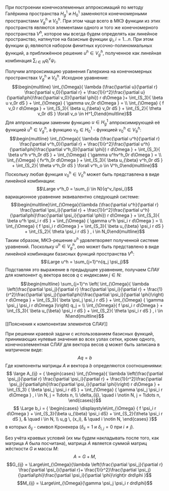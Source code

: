 При построении конечноэлеменных аппроксимаций по методу Галёркина пространства $H^1_g$ и $H^1_0$ заменяются конечномерными пространстами $V^h_g$ и $V^h_0$. При этом чаще всего в МКЭ функции из этих пространств являются элементами одного и того же конечномерного пространства $V^h$, которое мы всегда будем определять как линейное пространство, натянутое на базисные функции $\psi_i,  i=1\dots n$. При этом функции $\psi_i$ являются набором финитных кусочно-полиномиальных функций, а приближённое решение $u^h \in V^h_g$, полученное как линейная комбинация $\sum_{i \in N}{q_i^v\psi_i}$. 

Получим аппроксимацию уравнения Галеркина на конечномерных пространствах $V^h_g$ и $V^h_0$. Исходное уравнение:
$$\begin{multline}	\int_{\Omega}{	\lambda (\frac{\partial u}{\partial r} \frac{\partial v_0}{\partial r}	+ \frac{1}{r^2}\frac{\partial u}{\partial\phi}\frac{\partial v_0}{\partial \phi})	r  d\Omega 	}+ \int_{S_3}{	\beta u v_0r   dS 	}	+ \int_{\Omega}	{	\gamma uv_0r  d\Omega	} = \\	\int_{\Omega}	{	f v_0 r  d\Omega	}	+ \int_{S_3}{	\beta u_{\beta} v_0r   dS 	}	+ \int_{S_2}{	\theta v_0r   dS 	}	   \forall v_o \in H^1_0\end{multline}$$
Для аппроксимации заменим функцию $u \in H^1_g$ аппроксимирующей её функцией $u^h \in V^h_g$, а функцию $v_0 \in H^1_0$ - функцией $v^h_0 \in V^h_9$:
$$\begin{multline}	\int_{\Omega}{	\lambda (\frac{\partial u^h}{\partial r} \frac{\partial v^h_0}{\partial r}	+ \frac{1}{r^2}\frac{\partial u^h}{\partial\phi}\frac{\partial v^h_0}{\partial \phi})	r  d\Omega 	}	+ \int_{S_3}{	\beta u^h v^h_0r   dS 	}	+ \int_{\Omega}	{	\gamma u^hv^h_0r  d\Omega	} = \\	\int_{\Omega}	{	fv^h_0r  d\Omega	}	+ \int_{S_3}{	\beta u_{\beta} v^h_0r   dS 	}	+ \int_{S_2}{	\theta v^h_0r   dS 	}   \forall v^h_o \in V^h_0\end{multline}$$
Поскольку любая функция $v^h_0 \in V^h_0$ может быть представлена в виде линейной комбинации:
$$\Large v^h_0 = \sum_{i \in N}{q^v_i\psi_i}$$
вариационное уравнение эквивалентно следующей системе:
$$\begin{multline}\int_{\Omega}{\lambda (\frac{\partial u^h}{\partial r} \frac{\partial \psi_i}{\partial r}	+ \frac{1}{r^2}\frac{\partial u^h}{\partial\phi}\frac{\partial \psi_i}{\partial \phi})	r  d\Omega 	}	+ \int_{S_3}{	\beta u^h \psi_i r   dS 	}	+ \int_{\Omega}	{	\gamma u^h \psi_i r  d\Omega	} = \\	\int_{\Omega}	{	f \psi_i r  d\Omega	}	+ \int_{S_3}{	\beta u_{\beta} \psi_i r  dS 	}	+ \int_{S_2}{	\theta \psi_i r   dS 	}	,   i \in N_0\end{multline}$$
Таким образом, МКЭ-решение $u^h$ удовлетворяет полученной системе уравнений. Поскольку $u^h \in V^h_g$, оно может быть представлено в виде линейной комбинации базисных функций пространства $V^h$:
$$\Large u^h = \sum_{j=1}^n{q_j \psi_j}$$
Подставляя это выражение в предыдущее уравнение, получаем СЛАУ для компонент $q_j$ вектора весов $q$ с индексами $j \in N$:
$$\begin{multline}	\sum_{j=1}^n \left(	\int_{\Omega}{	\lambda \left(\frac{\partial \psi_j}{\partial r} \frac{\partial \psi_i}{\partial r}	+ \frac{1}{r^2}\frac{\partial \psi_j}{\partial\phi}\frac{\partial \psi_i}{\partial \phi}\right)	r  d\Omega 	}	+ \int_{S_3}{	\beta \psi_j \psi_i r  dS 	}	+ \int_{\Omega}	{	\gamma \psi_j \psi_i r  d\Omega	}\right) q_j = \\	\int_{\Omega}{	f \psi_i r  d\Omega	}	+ \int_{S_3}{	\beta u_{\beta} \psi_i r  dS 	}	+ \int_{S_2}{	\theta \psi_i r   dS 	}	,   i \in N\end{multline}$$
[[Пояснения к компонентам элементов СЛАУ]]

При решении краевой задачи с использованием базисных функций, принимающих нулевые значения во всех узлах сетки, кроме одного, конечноэлементная СЛАУ для вектора весов $q$ может быть записана в матричном виде:
$$
Aq = b
$$
Где компоненты матрицы $A$ и вектора $b$ определяются соотношениями:
$$ \large A_{ij} = {	\begin{cases}	\int_{\Omega}{		\lambda \left(\frac{\partial \psi_j}{\partial r} \frac{\partial \psi_i}{\partial r}		+ \frac{1}{r^2}\frac{\partial \psi_j}{\partial\phi}\frac{\partial \psi_i}{\partial \phi}\right)		r  d\Omega 	}	+ \int_{S_3} {		\beta \psi_j \psi_i r  dS 	}	+ \int_{\Omega} {		\gamma \psi_j \psi_i r  d\Omega	}	, i \in N, j = 1\dots n,	\\	\delta_{ij}, \quad i \notin N, j = 1\dots n,	\end{cases}}$$
$$ \Large	b_i = {		\begin{cases}		\displaystyle\int_{\Omega}		{		f \psi_i r  d\Omega		}		+ \int_{S_3}{\beta u_{\beta} \psi_i dS}		+ \int_{S_2}{\theta \psi_i r dS }, & \quad i \in N,		\\		u_g \, (x_i), & \quad i \notin N,		\end{cases}	}$$
в которых $\delta_{ij}$ - символ Кронекера ($\delta_{ii}=1 \text{ и } \delta_{i,j}=0 \text{ при } i \ne j$).

Без учёта краевых условий (их мы будем накладывать после того, как матрица $A$ была посчитана), матрица $A$ является суммой матриц жёсткости $G$ и массы $M$:
$$A = G + M,$$
$$G_{ij} = \Large\int_{\Omega}{\lambda \left(\frac{\partial \psi_j}{\partial r} \frac{\partial \psi_i}{\partial r}+ \frac{1}{r^2}\frac{\partial \psi_j}{\partial\phi}\frac{\partial \psi_i}{\partial \phi}\right)r  drd\phi }$$
$$M_{ij} = \Large\int_{\Omega}{\gamma \psi_j \psi_i r  drd\phi}$$
